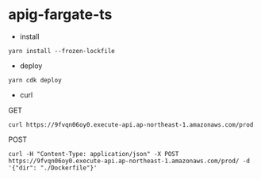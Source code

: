 # apig-fargate-ts

- install 

```
yarn install --frozen-lockfile
```

- deploy

```
yarn cdk deploy
```

- curl

GET

```
curl https://9fvqn06oy0.execute-api.ap-northeast-1.amazonaws.com/prod
```


POST

```
curl -H "Content-Type: application/json" -X POST https://9fvqn06oy0.execute-api.ap-northeast-1.amazonaws.com/prod/ -d '{"dir": "./Dockerfile"}'
```